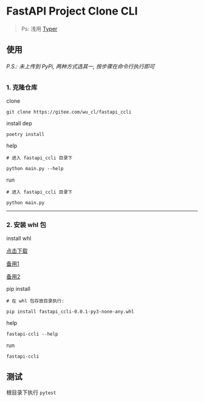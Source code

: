 # FastAPI Project Clone CLI

> Ps: 浅用 [Typer](https://typer.tiangolo.com/)

## 使用

###### P.S.: 未上传到 PyPi, 两种方式选其一, 按步骤在命令行执行即可

### 1. 克隆仓库

clone

```shell
git clone https://gitee.com/wu_cl/fastapi_ccli
```

install dep

```shell
poetry install
```

help

```shell
# 进入 fastapi_ccli 目录下

python main.py --help
```

run

```shell
# 进入 fastapi_ccli 目录下

python main.py
```

---

### 2. 安装 whl 包

install whl

[点击下载](https://gitee.com/wu_cl/fastapi_ccli/raw/master/dist/fastapi_ccli-0.0.1-py3-none-any.whl)

[备用1](https://github.com/wu-clan/fastapi_ccli/blob/master/dist/fastapi_ccli-0.0.1-py3-none-any.whl?raw=true)

[备用2](https://minhaskamal.github.io/DownGit/#/home?url=https://github.com/wu-clan/fastapi_ccli/blob/master/dist/fastapi_ccli-0.0.1-py3-none-any.whl)

pip install

```shell
# 在 whl 包存放目录执行:

pip install fastapi_ccli-0.0.1-py3-none-any.whl
```

help

```shell
fastapi-ccli --help
```

run

```shell
fastapi-ccli
```

## 测试

根目录下执行 `pytest`
